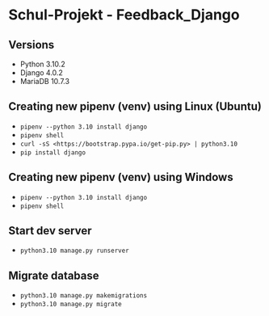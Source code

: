 # Schul-Projekt - Feedback_Django #

## Versions ##

- Python 3.10.2
- Django 4.0.2
- MariaDB 10.7.3

## Creating new pipenv (venv) using Linux (Ubuntu) ##

- ```pipenv --python 3.10 install django```
- ```pipenv shell```
- ```curl -sS <https://bootstrap.pypa.io/get-pip.py> | python3.10```
- ```pip install django```

## Creating new pipenv (venv) using Windows ##

- ```pipenv --python 3.10 install django```
- ```pipenv shell```

## Start dev server

- ```python3.10 manage.py runserver```

## Migrate database

- ```python3.10 manage.py makemigrations```
- ```python3.10 manage.py migrate```
